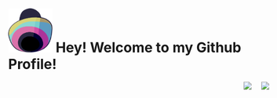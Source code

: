 <h1>
    <span>
        <img 
            style="width:90px; height:90px;"
            src="assets/icon_hat.svg"/>
    </span>
    <b>Hey! Welcome to my Github Profile!</b>
</h1>

<div style="display:flex; gap: 20px; justify-content:center; width:1012px;">
    <img src="https://github-readme-streak-stats.herokuapp.com/?user=JajoScript" />
    <img src="https://spotify-recently-played-readme.vercel.app/api?user=jyx0evb84wd3kriql8jckptee&count=3" />
</div>

